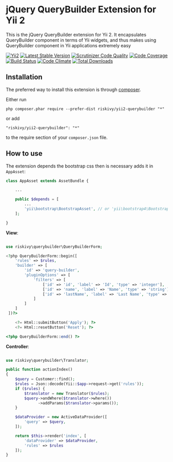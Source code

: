 jQuery QueryBuilder Extension for Yii 2
=======================================

This is the jQuery QueryBuilder extension for Yii 2. It encapsulates QueryBuilder component in terms of Yii widgets,
and thus makes using QueryBuilder component in Yii applications extremely easy

[![Yii2](https://img.shields.io/badge/Powered_by-Yii_Framework-green.svg?style=flat)](http://www.yiiframework.com/)
[![Latest Stable Version](https://poser.pugx.org/riskivy/yii2-querybuilder/v/stable.png)](https://packagist.org/packages/riskivy/yii2-querybuilder)
[![Scrutinizer Code Quality](https://scrutinizer-ci.com/g/riskivy/yii2-querybuilder/badges/quality-score.png?b=master)](https://scrutinizer-ci.com/g/riskivy/yii2-querybuilder/?branch=master)
[![Code Coverage](https://scrutinizer-ci.com/g/riskivy/yii2-querybuilder/badges/coverage.png?b=master)](https://scrutinizer-ci.com/g/riskivy/yii2-querybuilder/?branch=master)
[![Build Status](https://travis-ci.org/riskivy/yii2-querybuilder.svg?branch=master)](https://travis-ci.org/riskivy/yii2-querybuilder)
[![Code Climate](https://codeclimate.com/github/riskivy/yii2-querybuilder/badges/gpa.svg)](https://codeclimate.com/github/riskivy/yii2-querybuilder)
[![Total Downloads](https://poser.pugx.org/riskivy/yii2-querybuilder/downloads.png)](https://packagist.org/packages/riskivy/yii2-querybuilder)


Installation
------------

The preferred way to install this extension is through [composer](http://getcomposer.org/download/).

Either run

```
php composer.phar require --prefer-dist riskivy/yii2-querybuilder "*"
```

or add

```
"riskivy/yii2-querybuilder": "*"
```

to the require section of your `composer.json` file.

How to use
----------

The extension depends the bootstrap css then is necessary adds it in `AppAsset`:

```php
class AppAsset extends AssetBundle {

    ...

    public $depends = [
        ...
        'yii\bootstrap\BootstrapAsset', // or 'yii\bootstrap4\BootstrapAsset'
    ];

}
```

**View**:

```php

use riskivy\querybuilder\QueryBuilderForm;

<?php QueryBuilderForm::begin([
    'rules' => $rules,
    'builder' => [
        'id' => 'query-builder',
        'pluginOptions' => [
            'filters' => [
                ['id' => 'id', 'label' => 'Id', 'type' => 'integer'],
                ['id' => 'name', 'label' => 'Name', 'type' => 'string'],
                ['id' => 'lastName', 'label' => 'Last Name', 'type' => 'string']
            ]
        ]
    ]
 ])?>

    <?= Html::submitButton('Apply'); ?>
    <?= Html::resetButton('Reset'); ?>

<?php QueryBuilderForm::end() ?>
```

**Controller**:

```php

use riskivy\querybuilder\Translator;

public function actionIndex()
{
    $query = Customer::find();
    $rules = Json::decode(Yii::$app->request->get('rules'));
    if ($rules) {
        $translator = new Translator($rules);
        $query->andWhere($translator->where())
              ->addParams($translator->params());
    }

    $dataProvider = new ActiveDataProvider([
        'query' => $query,
    ]);

    return $this->render('index', [
        'dataProvider' => $dataProvider,
        'rules' => $rules
    ]);
}
```
